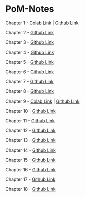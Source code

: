 # PoM-Notes

Chapter 1 - [Colab Link](https://colab.research.google.com/drive/1ybR2uBilAM_HLJvd61PvS9w2356xRvyB?usp=sharing) | [Github Link](https://github.com/hunterz-killer/PoM-Notes/blob/Main/Chapter%201.ipynb)

Chapter 2 - [Github Link](https://github.com/hunterz-killer/PoM-Notes/blob/Main/Chapter_2.pdf)

Chapter 3 - [Github Link](https://github.com/hunterz-killer/PoM-Notes/blob/Main/Chapter_3.pdf)

Chapter 4 - [Github Link](https://github.com/hunterz-killer/PoM-Notes/blob/Main/Chapter_4.pdf)

Chapter 5 - [Github Link](https://github.com/hunterz-killer/PoM-Notes/blob/Main/Chapter_5.pdf)

Chapter 6 - [Github Link](https://github.com/hunterz-killer/PoM-Notes/blob/Main/Chapter%206.pdf)

Chapter 7 - [Github Link](https://github.com/hunterz-killer/PoM-Notes/blob/Main/Chapter_7.pdf)

Chapter 8 - [Github Link](https://github.com/hunterz-killer/PoM-Notes/blob/Main/Chapter_8.pdf)

Chapter 9 - [Colab Link](https://colab.research.google.com/drive/1vDZtjtkvLR6Iw9wiM07VaoufMgK8K49X) | [Github Link](https://github.com/hunterz-killer/PoM-Notes/blob/Main/Chapter_9.ipynb)

Chapter 10 - [Github Link](https://github.com/hunterz-killer/PoM-Notes/blob/Main/Chapter_10.pdf)

Chapter 11 - [Github Link](https://github.com/hunterz-killer/PoM-Notes/blob/Main/Chapter_11.pdf)

Chapter 12 - [Github Link](https://github.com/hunterz-killer/PoM-Notes/blob/Main/Chapter_12.pdf)

Chapter 13 - [Github Link](https://github.com/hunterz-killer/PoM-Notes/blob/Main/Chapter_13.pdf)

Chapter 14 - [Github Link](https://github.com/hunterz-killer/PoM-Notes/blob/Main/Chapter%2014.pdf)

Chapter 15 - [Github Link](https://github.com/hunterz-killer/PoM-Notes/blob/Main/Chapter_15.pdf)

Chapter 16 - [Github Link](https://github.com/hunterz-killer/PoM-Notes/blob/Main/Chapter_16.pdf)

Chapter 17 - [Github Link](https://github.com/hunterz-killer/PoM-Notes/blob/Main/Chapter_17.pdf)

Chapter 18 - [Github Link](https://github.com/hunterz-killer/PoM-Notes/blob/Main/Chapter_18.pdf)


